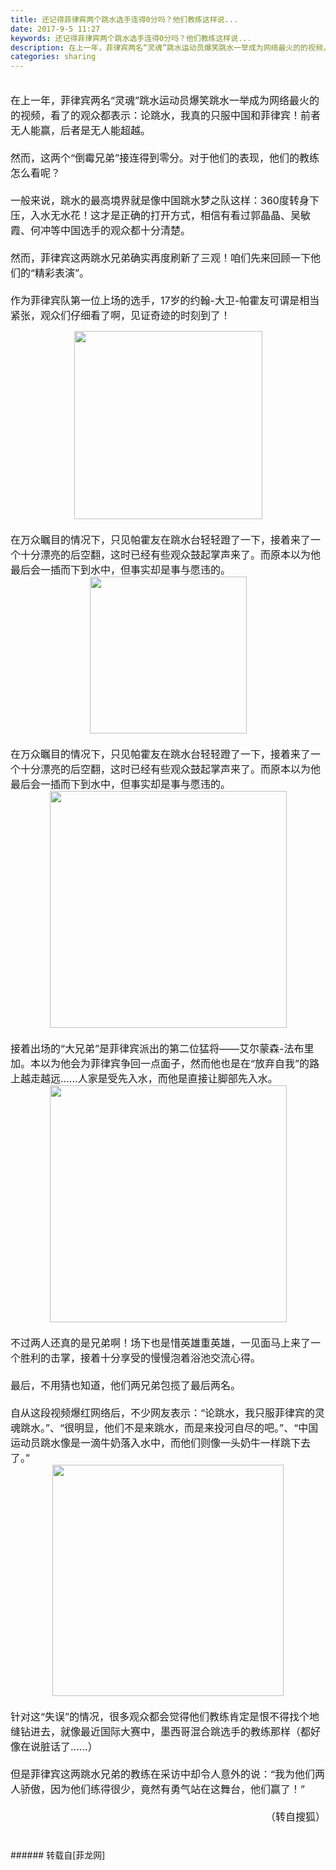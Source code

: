 ```yaml
---
title: 还记得菲律宾两个跳水选手连得0分吗？他们教练这样说...
date: 2017-9-5 11:27
keywords: 还记得菲律宾两个跳水选手连得0分吗？他们教练这样说...
description: 在上一年，菲律宾两名“灵魂”跳水运动员爆笑跳水一举成为网络最火的的视频，看了的观众都表示：论跳水，我真的只服中国和菲律宾！前者无人能赢，后者是无人能超越。然而，这两个“倒霉兄弟”接连得到零分。对于他们的表现，他们的教练怎么看呢？一般来说，跳水的最高境界就是像中国跳水梦之队这样：360度转身下压，入水无水花！这才是正确的打开方式，相信有看过郭晶晶、吴敏霞、何冲等中国选手的观众都十分清楚。然而，菲律宾这两跳水兄弟确实再度刷新了三观！咱们先来回顾一下他们的“精彩表演”。作为菲律宾队第一位上场的选手，17岁的约翰-大卫-帕霍友可谓是相当紧张，观众们仔细看了啊，见证奇迹的时刻到了！在万众瞩目的情况下，只见帕霍友在跳水台轻轻蹬了一下，接着来了一个十分漂亮的后空翻，这时已经有些观众鼓起掌声来了。而原本以为他最后会一插而下到水中，但事实却是事与愿违的。在万众瞩目的情况下，只见帕霍友在跳水台轻轻蹬了一下，接着来了一个十分漂亮的后空翻，这时已经有些观众鼓起掌声来了。而原本以为他最后会一插而下到水中，但事实却是事与愿违的。接着出场的“大兄弟”是菲律宾派出的第二位猛将——艾尔蒙森-法布里加。本以为他会为菲律宾争回一点面子，然而他也是在“放弃自我”的路上越走越远......人家是受先入水，而他是直接让脚部先入水。不过两人还真的是兄弟啊！场下也是惜英雄重英雄，一见面马上来了一个胜利的击掌，接着十分享受的慢慢泡着浴池交流心得。最后，不用猜也知道，他们两兄弟包揽了最后两名。自从这段视频爆红网络后，不少网友表示：“论跳水，我只服菲律宾的灵魂跳水。”、“很明显，他们不是来跳水，而是来投河自尽的吧。”、“中国运动员跳水像是一滴牛奶落入水中，而他们则像一头奶牛一样跳下去了。”针对这“失误”的情况，很多观众都会觉得他们教练肯定是恨不得找个地缝钻进去，就像最近国际大赛中，墨西哥混合跳选手的教练那样（都好像在说脏话了......）但是菲律宾这两跳水兄弟的教练在采访中却令人意外的说：“我为他们两人骄傲，因为他们练得很少，竟然有勇气站在这舞台，他们赢了！”（转自搜狐）
categories: sharing
---
```

<td class="t_f" id="postmessage_872008">

<font size="3"><br/>
在上一年，菲律宾两名“灵魂”跳水运动员爆笑跳水一举成为网络最火的的视频，看了的观众都表示：论跳水，我真的只服中国和菲律宾！前者无人能赢，后者是无人能超越。<br/>
<br/>
然而，这两个“倒霉兄弟”接连得到零分。对于他们的表现，他们的教练怎么看呢？<br/>
<br/>
一般来说，跳水的最高境界就是像中国跳水梦之队这样：360度转身下压，入水无水花！这才是正确的打开方式，相信有看过郭晶晶、吴敏霞、何冲等中国选手的观众都十分清楚。<br/>
<br/>
然而，菲律宾这两跳水兄弟确实再度刷新了三观！咱们先来回顾一下他们的“精彩表演”。<br/>
<br/>
作为菲律宾队第一位上场的选手，17岁的约翰-大卫-帕霍友可谓是相当紧张，观众们仔细看了啊，见证奇迹的时刻到了！<br/>
<div align="center">

<img aid="619806" class="zoom" data-cf-modified-087915feabf959100d75fd28-="" file="data/attachment/forum/201709/05/112404fhd74shq60fgbwdc.gif" id="aimg_619806" inpost="1" onclick="" onmouseover="" src="http://www.flw.ph/data/attachment/forum/201709/05/112404fhd74shq60fgbwdc.gif" width="301" zoomfile="data/attachment/forum/201709/05/112404fhd74shq60fgbwdc.gif"/>


</div><br/>
在万众瞩目的情况下，只见帕霍友在跳水台轻轻蹬了一下，接着来了一个十分漂亮的后空翻，这时已经有些观众鼓起掌声来了。而原本以为他最后会一插而下到水中，但事实却是事与愿违的。<br/>
<div align="center">

<img aid="619811" class="zoom" data-cf-modified-087915feabf959100d75fd28-="" file="data/attachment/forum/201709/05/112437dm40v8lt3tvm81xd.gif" id="aimg_619811" inpost="1" onclick="" onmouseover="" src="http://www.flw.ph/data/attachment/forum/201709/05/112437dm40v8lt3tvm81xd.gif" width="251" zoomfile="data/attachment/forum/201709/05/112437dm40v8lt3tvm81xd.gif"/>


</div><br/>
在万众瞩目的情况下，只见帕霍友在跳水台轻轻蹬了一下，接着来了一个十分漂亮的后空翻，这时已经有些观众鼓起掌声来了。而原本以为他最后会一插而下到水中，但事实却是事与愿违的。<br/>
<div align="center">

<img aid="619812" class="zoom" data-cf-modified-087915feabf959100d75fd28-="" file="data/attachment/forum/201709/05/112447ezan3jqs66w803wf.gif" id="aimg_619812" inpost="1" onclick="" onmouseover="" src="http://www.flw.ph/data/attachment/forum/201709/05/112447ezan3jqs66w803wf.gif" width="379" zoomfile="data/attachment/forum/201709/05/112447ezan3jqs66w803wf.gif"/>


</div><br/>
接着出场的“大兄弟”是菲律宾派出的第二位猛将——艾尔蒙森-法布里加。本以为他会为菲律宾争回一点面子，然而他也是在“放弃自我”的路上越走越远......人家是受先入水，而他是直接让脚部先入水。<br/>
<div align="center">

<img aid="619813" class="zoom" data-cf-modified-087915feabf959100d75fd28-="" file="data/attachment/forum/201709/05/112534qqnivrzimmnvs8uu.gif" id="aimg_619813" inpost="1" onclick="" onmouseover="" src="http://www.flw.ph/data/attachment/forum/201709/05/112534qqnivrzimmnvs8uu.gif" width="379" zoomfile="data/attachment/forum/201709/05/112534qqnivrzimmnvs8uu.gif"/>


</div><br/>
不过两人还真的是兄弟啊！场下也是惜英雄重英雄，一见面马上来了一个胜利的击掌，接着十分享受的慢慢泡着浴池交流心得。<br/>
<br/>
最后，不用猜也知道，他们两兄弟包揽了最后两名。<br/>
<br/>
自从这段视频爆红网络后，不少网友表示：“论跳水，我只服菲律宾的灵魂跳水。”、“很明显，他们不是来跳水，而是来投河自尽的吧。”、“中国运动员跳水像是一滴牛奶落入水中，而他们则像一头奶牛一样跳下去了。”<br/>
<div align="center">

<img aid="619814" class="zoom" data-cf-modified-087915feabf959100d75fd28-="" file="data/attachment/forum/201709/05/112625ldf825oor8fu0y05.gif" id="aimg_619814" inpost="1" onclick="" onmouseover="" src="http://www.flw.ph/data/attachment/forum/201709/05/112625ldf825oor8fu0y05.gif" width="370" zoomfile="data/attachment/forum/201709/05/112625ldf825oor8fu0y05.gif"/>


</div><br/>
针对这“失误”的情况，很多观众都会觉得他们教练肯定是恨不得找个地缝钻进去，就像最近国际大赛中，墨西哥混合跳选手的教练那样（都好像在说脏话了......）<br/>
<br/>
但是菲律宾这两跳水兄弟的教练在采访中却令人意外的说：“我为他们两人骄傲，因为他们练得很少，竟然有勇气站在这舞台，他们赢了！”<br/>
<br/>
<div align="right">（转自搜狐）</div><br/>
<br/>
</font></td>
###### 转载自[菲龙网]